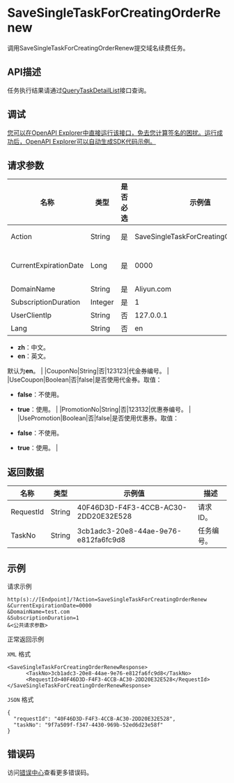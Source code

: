 # SaveSingleTaskForCreatingOrderRenew

调用SaveSingleTaskForCreatingOrderRenew提交域名续费任务。

## API描述

任务执行结果请通过[QueryTaskDetailList](~~67710~~)接口查询。

## 调试

[您可以在OpenAPI Explorer中直接运行该接口，免去您计算签名的困扰。运行成功后，OpenAPI Explorer可以自动生成SDK代码示例。](https://api.aliyun.com/#product=Domain&api=SaveSingleTaskForCreatingOrderRenew&type=RPC&version=2018-01-29)

## 请求参数

|名称|类型|是否必选|示例值|描述|
|--|--|----|---|--|
|Action|String|是|SaveSingleTaskForCreatingOrderRenew|系统规定参数。取值：**SaveSingleTaskForCreatingOrderRenew**。 |
|CurrentExpirationDate|Long|是|0000|域名当前的到期时间，计算方式为UTC时间1970年1月1日0点距离域名当前到期时间的毫秒数。 |
|DomainName|String|是|Aliyun.com|需要续费的域名。 |
|SubscriptionDuration|Integer|是|1|续费年限值，范围：**1**年~**10**年。 |
|UserClientIp|String|否|127.0.0.1|用户IP，可设置为**127.0.0.1**。 |
|Lang|String|否|en|接口返回错误信息语言。取值：

 -   **zh**：中文。
-   **en**：英文。

 默认为**en**。 |
|CouponNo|String|否|123123|代金券编号。 |
|UseCoupon|Boolean|否|false|是否使用代金券。取值：

 -   **false**：不使用。
-   **true**：使用。 |
|PromotionNo|String|否|123132|优惠券编号。 |
|UsePromotion|Boolean|否|false|是否使用优惠券。取值：

 -   **false**：不使用。
-   **true**：使用。 |

## 返回数据

|名称|类型|示例值|描述|
|--|--|---|--|
|RequestId|String|40F46D3D-F4F3-4CCB-AC30-2DD20E32E528|请求ID。 |
|TaskNo|String|3cb1adc3-20e8-44ae-9e76-e812fa6fc9d8|任务编号。 |

## 示例

请求示例

```
http(s)://[Endpoint]/?Action=SaveSingleTaskForCreatingOrderRenew
&CurrentExpirationDate=0000
&DomainName=test.com
&SubscriptionDuration=1
&<公共请求参数>
```

正常返回示例

`XML` 格式

```
<SaveSingleTaskForCreatingOrderRenewResponse>
      <TaskNo>3cb1adc3-20e8-44ae-9e76-e812fa6fc9d8</TaskNo>
      <RequestId>40F46D3D-F4F3-4CCB-AC30-2DD20E32E528</RequestId>
</SaveSingleTaskForCreatingOrderRenewResponse>
```

`JSON` 格式

```
{
  "requestId": "40F46D3D-F4F3-4CCB-AC30-2DD20E32E528",
  "taskNo": "9f7a509f-f347-4430-969b-52ed6d23e58f"
}
```

## 错误码

访问[错误中心](https://error-center.aliyun.com/status/product/Domain)查看更多错误码。

